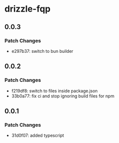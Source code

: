 # drizzle-fqp

## 0.0.3

### Patch Changes

- e297b37: switch to bun builder

## 0.0.2

### Patch Changes

- f219df8: switch to files inside package.json
- 33b0a77: fix ci and stop ignoring build files for npm

## 0.0.1

### Patch Changes

- 31d0f07: added typescript
